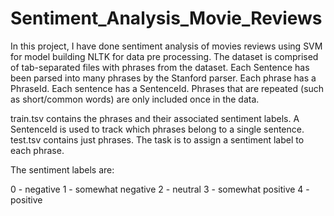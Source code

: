 # Sentiment_Analysis_Movie_Reviews
In this project, I have done sentiment analysis of movies reviews using SVM for model building NLTK for data pre processing.
The dataset is comprised of tab-separated files with phrases from the dataset. Each Sentence has been parsed into many phrases by the Stanford parser. Each phrase has a PhraseId. Each sentence has a SentenceId. Phrases that are repeated (such as short/common words) are only included once in the data.

train.tsv contains the phrases and their associated sentiment labels. A SentenceId is used to track which phrases belong to a single sentence.
test.tsv contains just phrases. The task is to assign a sentiment label to each phrase.

The sentiment labels are:

0 - negative
1 - somewhat negative
2 - neutral
3 - somewhat positive
4 - positive
